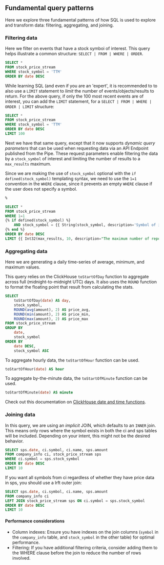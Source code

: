 ## Fundamental query patterns

Here we explore three fundamental patterns of how SQL is used to explore and transform data:  filtering, aggregating, and joining.

### Filtering data

Here we filter on events that have a stock symboi of interest. This query helps illustrate a common structure: `SELECT | FROM | WHERE | ORDER`. 

```sql
SELECT * 
FROM stock_price_stream
WHERE stock_symbol = 'TTM'
ORDER BY date DESC
```

While learning SQL (and even if you are an 'expert', it is recommended to to also use a `LIMIT` statement to *limit* the number of events/objects/results to return. For the above query, if only the 100 most recent events are of interest, you can add the `LIMIT` statement, for a `SELECT | FROM | WHERE | ORDER | LIMIT` structure:

```sql
SELECT * 
FROM stock_price_stream
WHERE stock_symbol = 'TTM'
ORDER BY date DESC
LIMIT 100
```

Next we have that same query, except that it now supports *dynamic query parameters* that can be used when requesting data via an API Endpoint published from the Pipe. These request parameters enable filtering the data by a `stock_symbol` of interest and limiting the number of results to a `max_results` maximum. 

Since we are making the use of `stock_symbol` optional with the `if defined(stock_symbol)` templating syntax, we need to use the `1=1` convention in the `WHERE` clause, since it prevents an empty `WHERE` clause if the user does not specify a symbol. 

```sql
%

SELECT * 
FROM stock_price_stream
WHERE 1=1
{% if defined(stock_symbol) %}
    AND stock_symbol = {{ String(stock_symbol, description='Symbol of interest.') }}
{% end %}
ORDER BY date DESC
LIMIT {{ Int32(max_results, 10, description="The maximum number of reports to return per response.") }}
```

### Aggregating data

Here we are generating a daily time-series of average, minimum, and maximum values. 

This query relies on the ClickHouse `toStartOfDay` function to aggregate across full (midnight-to-midnight UTC) days. It also uses the `ROUND` function to format the floating point that result from calculating the stats. 

```sql
SELECT
    toStartOfDay(date) AS day,
    stock_symbol,
    ROUND(avg(amount), 2) AS price_avg,
    ROUND(min(amount), 2) AS price_min,
    ROUND(max(amount), 2) AS price_max
FROM stock_price_stream
GROUP BY
    date,
    stock_symbol
ORDER BY
    date DESC,
    stock_symbol ASC    
```

To aggregate hourly data, the `toStartOfHour` function can be used. 

```sql
toStartOfHour(date) AS hour
```

To aggregate by-the-minute data, the `toStartOfMinute` function can be used. 

```sql
toStartOfMinute(date) AS minute
```

Check out this documentation on [ClickHouse date and time functions](https://clickhouse.com/docs/en/sql-reference/functions/date-time-functions).

### Joining data

In this query, we are using an *implicit* JOIN, which defaults to an `INNER` join. This means only rows where the symbol exists in both the ci and sps tables will be included. Depending on your intent, this might not be the desired behavior. 

```sql
SELECT sps.date, ci.symbol, ci.name, sps.amount 
FROM company_info ci, stock_price_stream sps
WHERE ci.symbol = sps.stock_symbol
ORDER BY date DESC
LIMIT 10
```

If you want all symbols from ci regardless of whether they have price data in sps, you should use a lrft outer join:

```sql
SELECT sps.date, ci.symbol, ci.name, sps.amount
FROM company_info ci
LEFT JOIN stock_price_stream sps ON ci.symbol = sps.stock_symbol
ORDER BY date DESC
LIMIT 10
```

#### Performance considerations

* Column indexes: Ensure you have indexes on the join columns (`symbol` in the `company_info` table, and `stock_symbol` in the other table) for optimal performance.
* Filtering: If you have additional filtering criteria, consider adding them to the WHERE clause before the join to reduce the number of rows involved.



